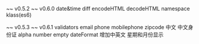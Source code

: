 ~~ v0.5.2 ~~
v0.6.0
date&time diff
encodeHTML
decodeHTML
namespace
klass(es6)

~~ v0.5.3 ~~
v0.6.1
validators
	email
	phone
	mobilephone
	zipcode
	中文
	中文身份证
	alpha
	number
	empty
dateFormat 增加中英文 星期和月份显示